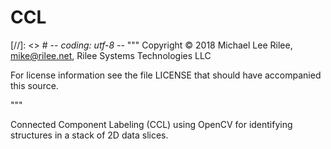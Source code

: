 # CCL
[//]: <>  # -*- coding: utf-8 -*-
"""
Copyright © 2018 Michael Lee Rilee, mike@rilee.net, Rilee Systems Technologies LLC

For license information see the file LICENSE that should have accompanied this source.

"""

Connected Component Labeling (CCL) using OpenCV for identifying structures in a stack of 2D data slices.

